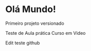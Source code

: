 # Olá Mundo!
 Primeiro projeto versionado

 Teste de Aula prática Curso em Video

 Edit teste github
